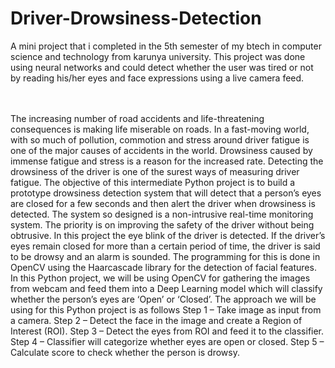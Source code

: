 # Driver-Drowsiness-Detection
A mini project that i completed in the 5th semester of my btech in computer science and technology from karunya university. This project was done using neural networks and could detect whether the user was tired or not by reading his/her eyes and face expressions using a live camera feed.

<br>  
<br>  
The increasing number of road accidents and life-threatening consequences is making life miserable on roads. In a fast-moving world, with so much of pollution, commotion and stress around driver fatigue is one of the major causes of accidents in the world. Drowsiness caused by immense fatigue and stress is a reason for the increased rate. Detecting the drowsiness of the driver is one of the surest ways of measuring driver fatigue.
The objective of this intermediate Python project is to build a prototype drowsiness detection system that will detect that a person’s eyes are closed for a few seconds and then alert the driver when drowsiness is detected.
The system so designed is a non-intrusive real-time monitoring system. The priority is on improving the safety of the driver without being obtrusive. In this project the eye blink of the driver is detected. If the driver’s eyes remain closed for more than a certain period of time, the driver is said to be drowsy and an alarm is sounded.
The programming for this is done in OpenCV using the Haarcascade library for the detection of facial features.
In this Python project, we will be using OpenCV for gathering the images from webcam and feed them into a Deep Learning model which will classify whether the person’s eyes are ‘Open’ or ‘Closed’.
The approach we will be using for this Python project is as follows
Step 1 – Take image as input from a camera.
Step 2 – Detect the face in the image and create a Region of Interest (ROI).
Step 3 – Detect the eyes from ROI and feed it to the classifier.
Step 4 – Classifier will categorize whether eyes are open or closed.
Step 5 – Calculate score to check whether the person is drowsy.
